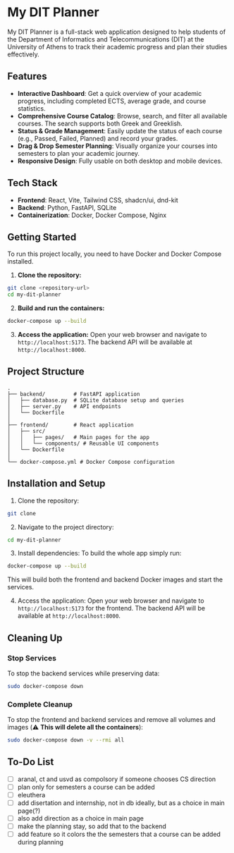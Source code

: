 # My DIT Planner

My DIT Planner is a full-stack web application designed to help students of the Department of Informatics and Telecommunications (DIT) at the University of Athens to track their academic progress and plan their studies effectively.

## Features

-   **Interactive Dashboard**: Get a quick overview of your academic progress, including completed ECTS, average grade, and course statistics.
-   **Comprehensive Course Catalog**: Browse, search, and filter all available courses. The search supports both Greek and Greeklish.
-   **Status & Grade Management**: Easily update the status of each course (e.g., Passed, Failed, Planned) and record your grades.
-   **Drag & Drop Semester Planning**: Visually organize your courses into semesters to plan your academic journey.
-   **Responsive Design**: Fully usable on both desktop and mobile devices.

## Tech Stack

- **Frontend**: React, Vite, Tailwind CSS, shadcn/ui, dnd-kit
- **Backend**: Python, FastAPI, SQLite
- **Containerization**: Docker, Docker Compose, Nginx

## Getting Started

To run this project locally, you need to have Docker and Docker Compose installed.

1.  **Clone the repository:**
```sh
git clone <repository-url>
cd my-dit-planner
```

2.  **Build and run the containers:**
```sh
docker-compose up --build
```

3.  **Access the application:**
    Open your web browser and navigate to `http://localhost:5173`. The backend API will be available at `http://localhost:8000`.

## Project Structure

```
.
├── backend/         # FastAPI application
│   ├── database.py  # SQLite database setup and queries
│   ├── server.py    # API endpoints
│   └── Dockerfile
│
├── frontend/        # React application
│   ├── src/
│   │   ├── pages/   # Main pages for the app
│   │   └── components/ # Reusable UI components
│   └── Dockerfile
│
└── docker-compose.yml # Docker Compose configuration
```

## Installation and Setup
1. Clone the repository:
```bash
git clone
```
2. Navigate to the project directory:
```bash
cd my-dit-planner
```
3. Install dependencies:
To build the whole app simply run:
```bash
docker-compose up --build
```

This will build both the frontend and backend Docker images and start the services.
   
4. Access the application:
Open your web browser and navigate to `http://localhost:5173` for the frontend. The backend API will be available at `http://localhost:8000`.

## Cleaning Up

### Stop Services
To stop the backend services while preserving data:
```bash
sudo docker-compose down
```

### Complete Cleanup
To stop the frontend and backend services and remove all volumes and images (⚠️ **This will delete all the containers**):
```bash
sudo docker-compose down -v --rmi all
```

## To-Do List
- [ ] aranal, ct and usvd as compolsory if someone chooses CS direction
- [ ] plan only for semesters a course can be added
- [ ] eleuthera
- [ ] add disertation and internship, not in db ideally, but as a choice in main page(?)
- [ ] also add direction as a choice in main page
- [ ] make the planning stay, so add that to the backend
- [ ] add feature so it colors the the semesters that a course can be added during planning